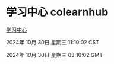 # 学习中心 colearnhub
[学习中心](http://219.139.197.74:56308/colearnhub/)

2024年 10月 30日 星期三 11:10:02 CST

2024年 10月 30日 星期三 03:10:02 GMT

